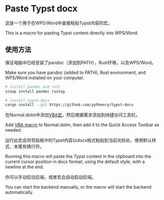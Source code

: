 # Paste Typst docx

这是一个用于在WPS/Word中直接粘贴Typst内容的宏。

This is a macro for pasting Typst content directly into WPS/Word.

## 使用方法

保证电脑中已经安装了pandoc（添加到PATH），Rust环境，以及WPS/Word。

Make sure you have pandoc (added to PATH), Rust environment, and WPS/Word installed on your computer.

```bash
# install pandoc and rust
scoop install pandoc rustup

# install typst-docx
cargo install --git https://github.com/yyhhenry/typst-docx
```

在Normal.dotm中添加[VBA宏](scripts/macro.vba)，然后根据需求添加到快捷访问工具栏。

Add [VBA macro](scripts/macro.vba) to Normal.dotm, then add it to the Quick Access Toolbar as needed.

运行此宏会将剪贴板中的Typst内容以docx格式粘贴到当前光标处，使用默认样式，末尾有换行符。

Running this macro will paste the Typst content in the clipboard into the current cursor position in docx format, using the default style, with a newline at the end.

你可以手动启动后端，或者宏会自动启动后端。

You can start the backend manually, or the macro will start the backend automatically.
